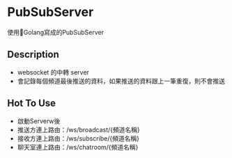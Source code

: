 # PubSubServer
使用Golang寫成的PubSubServer

## Description
* websocket 的中轉 server
* 會記錄每個頻道最後推送的資料，如果推送的資料跟上一筆重復，則不會推送

## Hot To Use
* 啟動Serverw後
* 推送方連上路由：/ws/broadcast/{頻道名稱}
* 接收方連上路由：/ws/subscribe/{頻道名稱}
* 聊天室連上路由：/ws/chatroom/{頻道名稱}